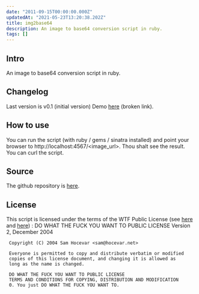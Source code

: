 ```yaml
---
date: "2011-09-15T00:00:00.000Z"
updatedAt: "2021-05-23T13:20:38.202Z"
title: img2base64
description: An image to base64 conversion script in ruby.
tags: []
---
```


## Intro

An image to base64 conversion script in ruby.

## Changelog

Last version is v0.1 (initial version)
Demo [here](http://falling-wind-7865.heroku.com/http://assets.github.com/images/modules/header/logov6-hover.png) (broken link).

## How to use

You can run the script (with ruby / gems / sinatra installed) and point your browser to http://localhost:4567/<image_url>. Thou shalt see the result. You can curl the script.

## Source

The github repository is [here](https://github.com/SiegfriedEhret/img2base64).

## License

This script is licensed under the terms of the WTF Public License (see [here ](http://en.wikipedia.org/wiki/WTFPL)and [here](http://sam.zoy.org/wtfpl/)) :
DO WHAT THE FUCK YOU WANT TO PUBLIC LICENSE
Version 2, December 2004

     Copyright (C) 2004 Sam Hocevar <sam@hocevar.net>

     Everyone is permitted to copy and distribute verbatim or modified
     copies of this license document, and changing it is allowed as
     long as the name is changed.

     DO WHAT THE FUCK YOU WANT TO PUBLIC LICENSE
     TERMS AND CONDITIONS FOR COPYING, DISTRIBUTION AND MODIFICATION
     0. You just DO WHAT THE FUCK YOU WANT TO.
